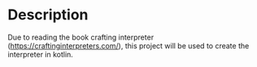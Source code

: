 # Description
Due to reading the book crafting interpreter (https://craftinginterpreters.com/), this project will be used to create the interpreter in kotlin.
